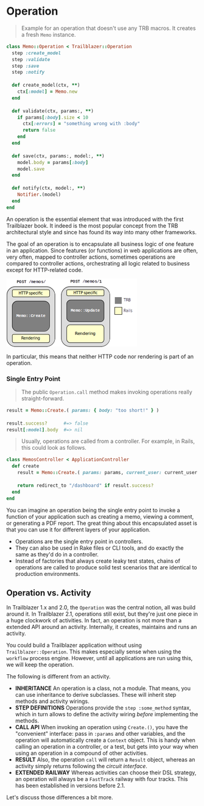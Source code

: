 # Operation

> Example for an operation that doesn't use any TRB macros. It creates a fresh `Memo` instance.

```ruby
class Memo::Operation < Trailblazer::Operation
  step :create_model
  step :validate
  step :save
  step :notify

  def create_model(ctx, **)
    ctx[:model] = Memo.new
  end

  def validate(ctx, params:, **)
    if params[:body].size < 10
      ctx[:errors] = "something wrong with :body"
      return false
    end
  end

  def save(ctx, params:, model:, **)
    model.body = params[:body]
    model.save
  end

  def notify(ctx, model:, **)
    Notifier.(model)
  end
end
```

An operation is the essential element that was introduced with the first Trailblazer book. It indeed is the most popular concept from the TRB architectural style and since has found its way into many other frameworks.

The goal of an operation is to encapsulate all business logic of one feature in an application. Since features (or functions) in web applications are often, very often, mapped to controller actions, sometimes operations are compared to controller actions, orchestrating all logic related to business except for HTTP-related code.

<img src="/images/action-operation.png" >

In particular, this means that neither HTTP code nor rendering is part of an operation.

### Single Entry Point

> The public `Operation.call` method makes invoking operations really straight-forward.

```ruby
result = Memo::Create.( params: { body: "too short!" } )

result.success?      #=> false
result[:model].body  #=> nil
```

> Usually, operations are called from a controller. For example, in Rails, this could look as follows.

```ruby
class MemosController < ApplicationController
  def create
    result = Memo::Create.( params: params, current_user: current_user )

    return redirect_to "/dashboard" if result.success?
  end
end
```


You can imagine an operation being the single entry point to invoke a function of your application such as creating a memo, viewing a comment, or generating a PDF report. The great thing about this encapsulated asset is that you can use it for different layers of your application.

* Operations are the single entry point in controllers.
* They can also be used in Rake files or CLI tools, and do exactly the same as they'd do in a controller.
* Instead of factories that always create leaky test states, chains of operations are called to produce solid test scenarios that are identical to production environments.

## Operation vs. Activity

In Trailblazer 1.x and 2.0, the `Operation` was the central notion, all was build around it. In Trailblazer 2.1, operations still exist, but they're just one piece in a huge clockwork of activities. In fact, an operation is not more than a extended API around an activity. Internally, it creates, maintains and runs an activity.

You could build a Trailblazer application without using `Trailblazer::Operation`. This makes especially sense when using the `workflow` process engine. However, until all applications are run using this, we will keep the operation.

The following is different from an activity.

* **INHERITANCE** An operation is a class, not a module. That means, you can use inheritance to derive subclasses. These will inherit step methods and activity wirings.
* **STEP DEFINITIONS** Operations provide the `step :some_method` syntax, which in turn allows to define the activity wiring _before_ implementing the methods.
* **CALL API** When invoking an operation using `Create.()`, you have the "convenient" interface: pass in `:params` and other variables, and the operation will automatically create a `Context` object. This is handy when calling an operation in a controller, or a test, but gets into your way when using an operation in a compound of other activities.
* **RESULT** Also, the operation `call` will return a `Result` object, whereas an activity simply returns following the _circuit interface_.
* **EXTENDED RAILWAY** Whereas activities can choose their DSL strategy, an operation will always be a `FastTrack` railway with four tracks. This has been established in versions before 2.1.

Let's discuss those differences a bit more.
